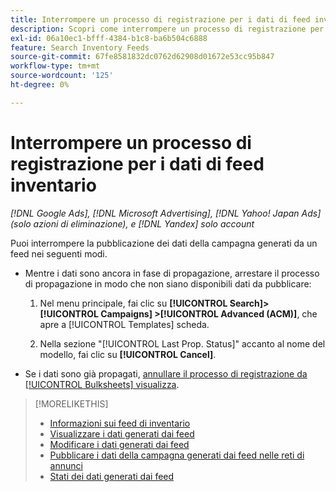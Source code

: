 ```yaml
---
title: Interrompere un processo di registrazione per i dati di feed inventario
description: Scopri come interrompere un processo di registrazione per i dati dei feed di inventario.
exl-id: 06a10ec1-bfff-4384-b1c8-ba6b504c6888
feature: Search Inventory Feeds
source-git-commit: 67fe8581832dc0762d62908d01672e53cc95b847
workflow-type: tm+mt
source-wordcount: '125'
ht-degree: 0%

---
```


# Interrompere un processo di registrazione per i dati di feed inventario

*[!DNL Google Ads], [!DNL Microsoft Advertising], [!DNL Yahoo! Japan Ads] (solo azioni di eliminazione), e [!DNL Yandex] solo account*

Puoi interrompere la pubblicazione dei dati della campagna generati da un feed nei seguenti modi.

* Mentre i dati sono ancora in fase di propagazione, arrestare il processo di propagazione in modo che non siano disponibili dati da pubblicare:

   1. Nel menu principale, fai clic su **[!UICONTROL Search]> [!UICONTROL Campaigns] >[!UICONTROL Advanced (ACM)]**, che apre a [!UICONTROL Templates] scheda.

   1. Nella sezione &quot;[!UICONTROL Last Prop. Status]&quot; accanto al nome del modello, fai clic su **[!UICONTROL Cancel]**.

* Se i dati sono già propagati, [annullare il processo di registrazione da [!UICONTROL Bulksheets] visualizza](/help/search-social-commerce/campaign-management/bulksheets/bulksheet-stop-job.md).

>[!MORELIKETHIS]
>
>* [Informazioni sui feed di inventario](inventory-feeds-about.md)
>* [Visualizzare i dati generati dai feed](propagated-data-view.md)
>* [Modificare i dati generati dai feed](propagated-data-edit.md)
>* [Pubblicare i dati della campagna generati dai feed nelle reti di annunci](propagated-data-post.md)
>* [Stati dei dati generati dai feed](propagated-data-status.md)
